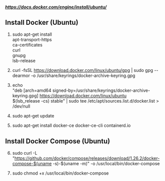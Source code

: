 ##### https://docs.docker.com/engine/install/ubuntu/

## Install Docker (Ubuntu)

1. sudo apt-get install \
    apt-transport-https \
    ca-certificates \
    curl \
    gnupg \
    lsb-release

2. curl -fsSL https://download.docker.com/linux/ubuntu/gpg | sudo gpg --dearmor -o /usr/share/keyrings/docker-archive-keyring.gpg

3. echo \
  "deb [arch=amd64 signed-by=/usr/share/keyrings/docker-archive-keyring.gpg] https://download.docker.com/linux/ubuntu \
  $(lsb_release -cs) stable" | sudo tee /etc/apt/sources.list.d/docker.list > /dev/null


4. sudo apt-get update

5. sudo apt-get install docker-ce docker-ce-cli containerd.io

## Install Docker Compose (Ubuntu)

6. sudo curl -L "https://github.com/docker/compose/releases/download/1.26.2/docker-compose-$(uname -s)-$(uname -m)" -o /usr/local/bin/docker-compose

7. sudo chmod +x /usr/local/bin/docker-compose
